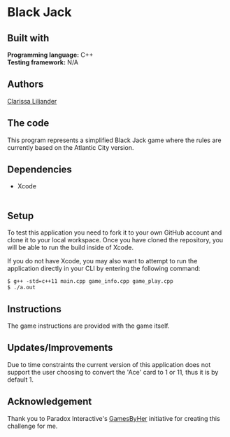 # Black Jack

## Built with  
**Programming language:** C++  
**Testing framework:** N/A

## Authors  
[Clarissa Liljander](https://github.com/clalil)  

## The code  
This program represents a simplified Black Jack game where the rules are currently based on the Atlantic City version.  

## Dependencies  
* Xcode  
 
## Setup  
To test this application you need to fork it to your own GitHub account and clone it to your local workspace. Once you have cloned the repository, you will be able to run the build inside of Xcode.  
  
If you do not have Xcode, you may also want to attempt to run the application directly in your CLI by entering the following command:  
```
$ g++ -std=c++11 main.cpp game_info.cpp game_play.cpp
$ ./a.out
```

## Instructions  
The game instructions are provided with the game itself.    

## Updates/Improvements  
Due to time constraints the current version of this application does not support the user choosing to convert the 'Ace' card to 1 or 11, thus it is by default 1.

## Acknowledgement  
Thank you to Paradox Interactive's [GamesByHer](https://gamedevcourse.paradoxinteractive.com/) initiative for creating this challenge for me.